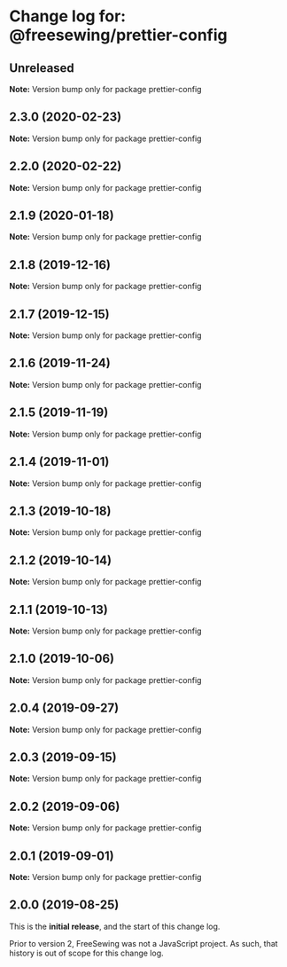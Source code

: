 # Change log for: @freesewing/prettier-config


## Unreleased

**Note:** Version bump only for package prettier-config


## 2.3.0 (2020-02-23)

**Note:** Version bump only for package prettier-config


## 2.2.0 (2020-02-22)

**Note:** Version bump only for package prettier-config


## 2.1.9 (2020-01-18)

**Note:** Version bump only for package prettier-config


## 2.1.8 (2019-12-16)

**Note:** Version bump only for package prettier-config


## 2.1.7 (2019-12-15)

**Note:** Version bump only for package prettier-config


## 2.1.6 (2019-11-24)

**Note:** Version bump only for package prettier-config


## 2.1.5 (2019-11-19)

**Note:** Version bump only for package prettier-config


## 2.1.4 (2019-11-01)

**Note:** Version bump only for package prettier-config


## 2.1.3 (2019-10-18)

**Note:** Version bump only for package prettier-config


## 2.1.2 (2019-10-14)

**Note:** Version bump only for package prettier-config


## 2.1.1 (2019-10-13)

**Note:** Version bump only for package prettier-config


## 2.1.0 (2019-10-06)

**Note:** Version bump only for package prettier-config


## 2.0.4 (2019-09-27)

**Note:** Version bump only for package prettier-config


## 2.0.3 (2019-09-15)

**Note:** Version bump only for package prettier-config


## 2.0.2 (2019-09-06)

**Note:** Version bump only for package prettier-config


## 2.0.1 (2019-09-01)

**Note:** Version bump only for package prettier-config




## 2.0.0 (2019-08-25)

This is the **initial release**, and the start of this change log.

Prior to version 2, FreeSewing was not a JavaScript project.
As such, that history is out of scope for this change log.
